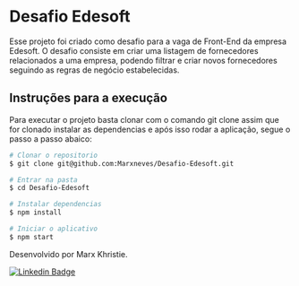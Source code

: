 # Desafio Edesoft

Esse projeto foi criado como desafio para a vaga de Front-End da empresa Edesoft. 
O desafio consiste em criar uma listagem de fornecedores relacionados a uma empresa, podendo filtrar e criar novos fornecedores seguindo as regras de negócio estabelecidas.


## Instruções para a execução

Para executar o projeto basta clonar com o comando git clone
assim que for clonado instalar as dependencias e após isso rodar a aplicação, segue o passo a passo abaico:

```bash
# Clonar o repositorio
$ git clone git@github.com:Marxneves/Desafio-Edesoft.git

# Entrar na pasta
$ cd Desafio-Edesoft

# Instalar dependencias
$ npm install

# Iniciar o aplicativo
$ npm start
```

Desenvolvido por Marx Khristie.

[![Linkedin Badge](https://img.shields.io/badge/-LinkedIn-blue?style=flat-square&logo=Linkedin&logoColor=white&link=https://www.linkedin.com/in/marxkhristie)](https://www.linkedin.com/in/marxkhristie)